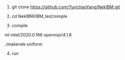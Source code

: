 1. git clone https://github.com/YunchaoYang/NekIBM.git

2. cd NekIBM/IBM_test/simple

3. compile

ml intel/2020.0.166   openmpi/4.1.6

./makenek uniform

4. run
